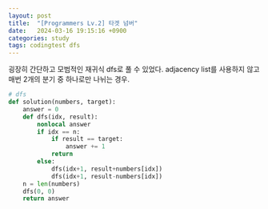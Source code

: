 ```yaml
---
layout: post
title:  "[Programmers Lv.2] 타겟 넘버"
date:   2024-03-16 19:15:16 +0900
categories: study
tags: codingtest dfs
---
```

굉장히 간단하고 모범적인 재귀식 dfs로 풀 수 있었다. adjacency list를 사용하지 않고 매번 2개의 분기 중 하나로만 나뉘는 경우.

```python
# dfs
def solution(numbers, target):
    answer = 0
    def dfs(idx, result):
        nonlocal answer 
        if idx == n:
            if result == target:
                answer += 1
            return
        else:
            dfs(idx+1, result+numbers[idx])
            dfs(idx+1, result-numbers[idx])
    n = len(numbers)
    dfs(0, 0)
    return answer
```